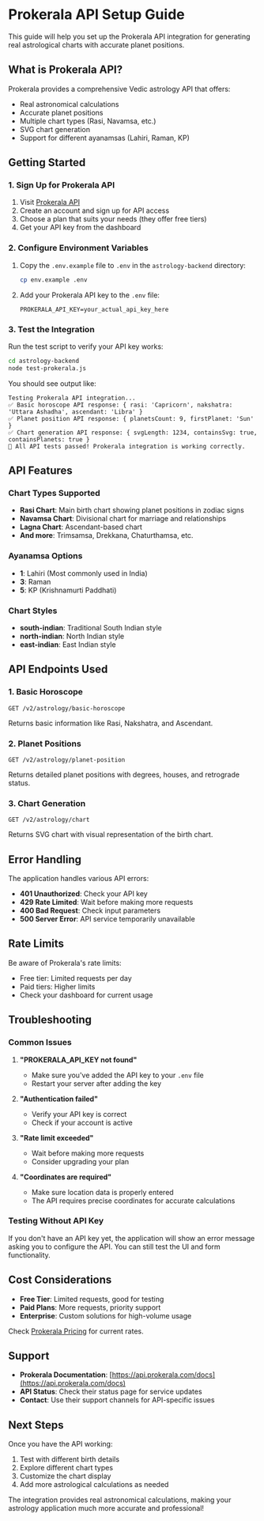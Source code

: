 # Prokerala API Setup Guide

This guide will help you set up the Prokerala API integration for generating real astrological charts with accurate planet positions.

## What is Prokerala API?

Prokerala provides a comprehensive Vedic astrology API that offers:
- Real astronomical calculations
- Accurate planet positions
- Multiple chart types (Rasi, Navamsa, etc.)
- SVG chart generation
- Support for different ayanamsas (Lahiri, Raman, KP)

## Getting Started

### 1. Sign Up for Prokerala API

1. Visit [Prokerala API](https://api.prokerala.com/)
2. Create an account and sign up for API access
3. Choose a plan that suits your needs (they offer free tiers)
4. Get your API key from the dashboard

### 2. Configure Environment Variables

1. Copy the `.env.example` file to `.env` in the `astrology-backend` directory:
   ```bash
   cp env.example .env
   ```

2. Add your Prokerala API key to the `.env` file:
   ```env
   PROKERALA_API_KEY=your_actual_api_key_here
   ```

### 3. Test the Integration

Run the test script to verify your API key works:

```bash
cd astrology-backend
node test-prokerala.js
```

You should see output like:
```
Testing Prokerala API integration...
✅ Basic horoscope API response: { rasi: 'Capricorn', nakshatra: 'Uttara Ashadha', ascendant: 'Libra' }
✅ Planet position API response: { planetsCount: 9, firstPlanet: 'Sun' }
✅ Chart generation API response: { svgLength: 1234, containsSvg: true, containsPlanets: true }
🎉 All API tests passed! Prokerala integration is working correctly.
```

## API Features

### Chart Types Supported
- **Rasi Chart**: Main birth chart showing planet positions in zodiac signs
- **Navamsa Chart**: Divisional chart for marriage and relationships
- **Lagna Chart**: Ascendant-based chart
- **And more**: Trimsamsa, Drekkana, Chaturthamsa, etc.

### Ayanamsa Options
- **1**: Lahiri (Most commonly used in India)
- **3**: Raman
- **5**: KP (Krishnamurti Paddhati)

### Chart Styles
- **south-indian**: Traditional South Indian style
- **north-indian**: North Indian style
- **east-indian**: East Indian style

## API Endpoints Used

### 1. Basic Horoscope
```
GET /v2/astrology/basic-horoscope
```
Returns basic information like Rasi, Nakshatra, and Ascendant.

### 2. Planet Positions
```
GET /v2/astrology/planet-position
```
Returns detailed planet positions with degrees, houses, and retrograde status.

### 3. Chart Generation
```
GET /v2/astrology/chart
```
Returns SVG chart with visual representation of the birth chart.

## Error Handling

The application handles various API errors:

- **401 Unauthorized**: Check your API key
- **429 Rate Limited**: Wait before making more requests
- **400 Bad Request**: Check input parameters
- **500 Server Error**: API service temporarily unavailable

## Rate Limits

Be aware of Prokerala's rate limits:
- Free tier: Limited requests per day
- Paid tiers: Higher limits
- Check your dashboard for current usage

## Troubleshooting

### Common Issues

1. **"PROKERALA_API_KEY not found"**
   - Make sure you've added the API key to your `.env` file
   - Restart your server after adding the key

2. **"Authentication failed"**
   - Verify your API key is correct
   - Check if your account is active

3. **"Rate limit exceeded"**
   - Wait before making more requests
   - Consider upgrading your plan

4. **"Coordinates are required"**
   - Make sure location data is properly entered
   - The API requires precise coordinates for accurate calculations

### Testing Without API Key

If you don't have an API key yet, the application will show an error message asking you to configure the API. You can still test the UI and form functionality.

## Cost Considerations

- **Free Tier**: Limited requests, good for testing
- **Paid Plans**: More requests, priority support
- **Enterprise**: Custom solutions for high-volume usage

Check [Prokerala Pricing](https://api.prokerala.com/pricing) for current rates.

## Support

- **Prokerala Documentation**: [https://api.prokerala.com/docs](https://api.prokerala.com/docs)
- **API Status**: Check their status page for service updates
- **Contact**: Use their support channels for API-specific issues

## Next Steps

Once you have the API working:

1. Test with different birth details
2. Explore different chart types
3. Customize the chart display
4. Add more astrological calculations as needed

The integration provides real astronomical calculations, making your astrology application much more accurate and professional! 